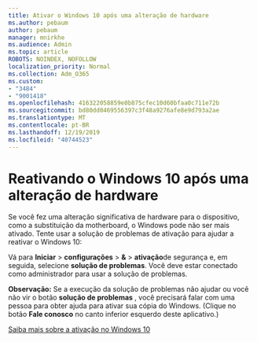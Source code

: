 ```yaml
---
title: Ativar o Windows 10 após uma alteração de hardware
ms.author: pebaum
author: pebaum
manager: mnirkhe
ms.audience: Admin
ms.topic: article
ROBOTS: NOINDEX, NOFOLLOW
localization_priority: Normal
ms.collection: Adm_O365
ms.custom:
- "3484"
- "9001418"
ms.openlocfilehash: 416322058859e0b875cfec10d60bfaa0c711e72b
ms.sourcegitcommit: bd80dd0469556397c3f48a9276afe8e9d793a2ae
ms.translationtype: MT
ms.contentlocale: pt-BR
ms.lasthandoff: 12/19/2019
ms.locfileid: "40744523"
---
```

# <a name="reactivating-windows-10-after-a-hardware-change"></a>Reativando o Windows 10 após uma alteração de hardware

Se você fez uma alteração significativa de hardware para o dispositivo, como a substituição da motherboard, o Windows pode não ser mais ativado. Tente usar a solução de problemas de ativação para ajudar a reativar o Windows 10:

Vá para **Iniciar** > **configurações** > **&** > **ativação**de segurança e, em seguida, selecione **solução de problemas**. Você deve estar conectado como administrador para usar a solução de problemas.

**Observação:** Se a execução da solução de problemas não ajudar ou você não vir o botão **solução de problemas** , você precisará falar com uma pessoa para obter ajuda para ativar sua cópia do Windows. (Clique no botão **Fale conosco** no canto inferior esquerdo deste aplicativo.)

[Saiba mais sobre a ativação no Windows 10](https://support.microsoft.com/help/12440/windows-10-activate)
